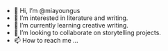 - 👋 Hi, I’m @miayoungus
- 👀 I’m interested in literature and writing.
- 🌱 I’m currently learning creative writing.
- 💞️ I’m looking to collaborate on storytelling projects.
- 📫 How to reach me ...

<!---
miayoungus/miayoungus is a ✨ special ✨ repository because its `README.md` (this file) appears on your GitHub profile.
You can click the Preview link to take a look at your changes.
--->
